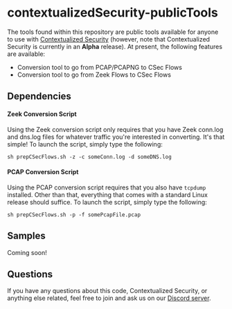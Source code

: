 # contextualizedSecurity-publicTools
The tools found within this repository are public tools available for anyone to use with [Contextualized Security](https://contextualizedsecurity.com/) (however, note that Contextualized Security is currently in an **Alpha** release). At present, the following features are available:

* Conversion tool to go from PCAP/PCAPNG to CSec Flows
* Conversion tool to go from Zeek Flows to CSec Flows

## Dependencies
#### Zeek Conversion Script
Using the Zeek conversion script only requires that you have Zeek conn.log and dns.log files for whatever traffic you're interested in converting. It's that simple! To launch the script, simply type the following:
```
sh prepCSecFlows.sh -z -c someConn.log -d someDNS.log
```

#### PCAP Conversion Script
Using the PCAP conversion script requires that you also have `tcpdump` installed. Other than that, everything that comes with a standard Linux release should suffice. To launch the script, simply type the following:
```
sh prepCSecFlows.sh -p -f somePcapFile.pcap
```

## Samples
Coming soon!

## Questions
If you have any questions about this code, Contextualized Security, or anything else related, feel free to join and ask us on our [Discord server](https://discord.gg/Q6Y4ha2ysX).
